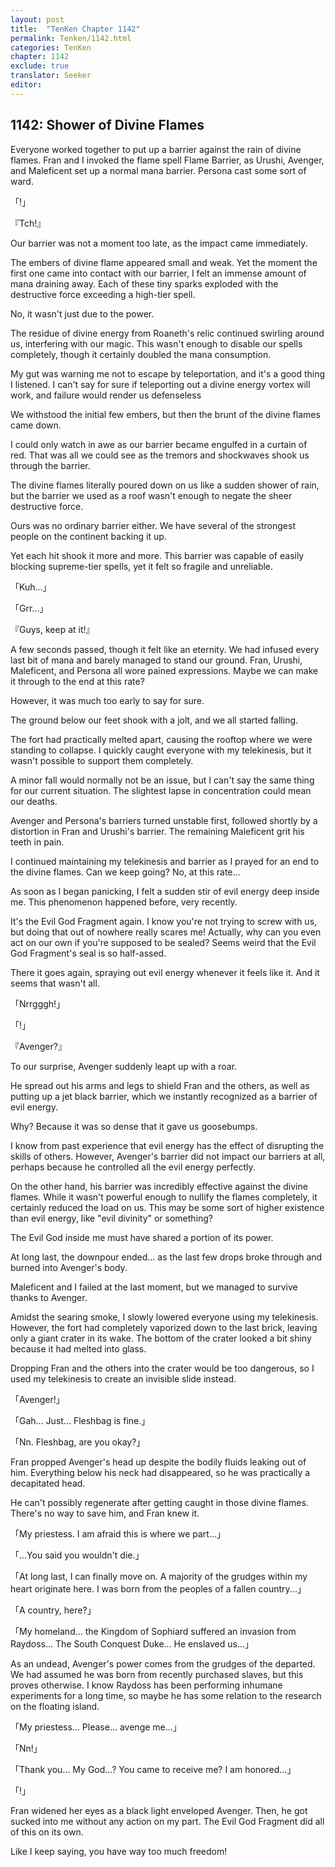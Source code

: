 ```yaml
---
layout: post
title:  "TenKen Chapter 1142"
permalink: Tenken/1142.html
categories: TenKen
chapter: 1142
exclude: true
translator: Seeker
editor: 
---
```

<h2>1142: Shower of Divine Flames</h2>

Everyone worked together to put up a barrier against the rain of divine flames. Fran and I invoked the flame spell Flame Barrier, as Urushi, Avenger, and Maleficent set up a normal mana barrier. Persona cast some sort of ward.

「!」

『Tch!』

Our barrier was not a moment too late, as the impact came immediately.

The embers of divine flame appeared small and weak. Yet the moment the first one came into contact with our barrier, I felt an immense amount of mana draining away. Each of these tiny sparks exploded with the destructive force exceeding a high-tier spell.

No, it wasn't just due to the power.

The residue of divine energy from Roaneth's relic continued swirling around us, interfering with our magic. This wasn't enough to disable our spells completely, though it certainly doubled the mana consumption.

My gut was warning me not to escape by teleportation, and it's a good thing I listened. I can't say for sure if teleporting out a divine energy vortex will work, and failure would render us defenseless

We withstood the initial few embers, but then the brunt of the divine flames came down.

I could only watch in awe as our barrier became engulfed in a curtain of red. That was all we could see as the tremors and shockwaves shook us through the barrier.

The divine flames literally poured down on us like a sudden shower of rain, but the barrier we used as a roof wasn't enough to negate the sheer destructive force.

Ours was no ordinary barrier either. We have several of the strongest people on the continent backing it up.

Yet each hit shook it more and more. This barrier was capable of easily blocking supreme-tier spells, yet it felt so fragile and unreliable.

「Kuh...」

「Grr...」

『Guys, keep at it!』

A few seconds passed, though it felt like an eternity. We had infused every last bit of mana and barely managed to stand our ground. Fran, Urushi, Maleficent, and Persona all wore pained expressions. Maybe we can make it through to the end at this rate?

However, it was much too early to say for sure.

The ground below our feet shook with a jolt, and we all started falling.

The fort had practically melted apart, causing the rooftop where we were standing to collapse. I quickly caught everyone with my telekinesis, but it wasn't possible to support them completely.

A minor fall would normally not be an issue, but I can't say the same thing for our current situation. The slightest lapse in concentration could mean our deaths.

Avenger and Persona's barriers turned unstable first, followed shortly by a distortion in Fran and Urushi's barrier. The remaining Maleficent grit his teeth in pain.

I continued maintaining my telekinesis and barrier as I prayed for an end to the divine flames. Can we keep going? No, at this rate...

As soon as I began panicking, I felt a sudden stir of evil energy deep inside me. This phenomenon happened before, very recently.

It's the Evil God Fragment again. I know you're not trying to screw with us, but doing that out of nowhere really scares me! Actually, why can you even act on our own if you're supposed to be sealed? Seems weird that the Evil God Fragment's seal is so half-assed.

There it goes again, spraying out evil energy whenever it feels like it. And it seems that wasn't all.

「Nrrgggh!」

「!」

『Avenger?』

To our surprise, Avenger suddenly leapt up with a roar.

He spread out his arms and legs to shield Fran and the others, as well as putting up a jet black barrier, which we instantly recognized as a barrier of evil energy.

Why? Because it was so dense that it gave us goosebumps.

I know from past experience that evil energy has the effect of disrupting the skills of others. However, Avenger's barrier did not impact our barriers at all, perhaps because he controlled all the evil energy perfectly.

On the other hand, his barrier was incredibly effective against the divine flames. While it wasn't powerful enough to nullify the flames completely, it certainly reduced the load on us. This may be some sort of higher existence than evil energy, like "evil divinity" or something?

The Evil God inside me must have shared a portion of its power.

At long last, the downpour ended... as the last few drops broke through and burned into Avenger's body.

Maleficent and I failed at the last moment, but we managed to survive thanks to Avenger.

Amidst the searing smoke, I slowly lowered everyone using my telekinesis. However, the fort had completely vaporized down to the last brick, leaving only a giant crater in its wake. The bottom of the crater looked a bit shiny because it had melted into glass.

Dropping Fran and the others into the crater would be too dangerous, so I used my telekinesis to create an invisible slide instead.

「Avenger!」

「Gah... Just... Fleshbag is fine.」

「Nn. Fleshbag, are you okay?」

Fran propped Avenger's head up despite the bodily fluids leaking out of him. Everything below his neck had disappeared, so he was practically a decapitated head.

He can't possibly regenerate after getting caught in those divine flames. There's no way to save him, and Fran knew it.

「My priestess. I am afraid this is where we part...」

「...You said you wouldn't die.」

「At long last, I can finally move on. A majority of the grudges within my heart originate here. I was born from the peoples of a fallen country...」

「A country, here?」

「My homeland... the Kingdom of Sophiard suffered an invasion from Raydoss... The South Conquest Duke... He enslaved us...」

As an undead, Avenger's power comes from the grudges of the departed. We had assumed he was born from recently purchased slaves, but this proves otherwise. I know Raydoss has been performing inhumane experiments for a long time, so maybe he has some relation to the research on the floating island.

「My priestess... Please... avenge me...」

「Nn!」

「Thank you... My God...? You came to receive me? I am honored...」

「!」

Fran widened her eyes as a black light enveloped Avenger. Then, he got sucked into me without any action on my part. The Evil God Fragment did all of this on its own.

Like I keep saying, you have way too much freedom!



